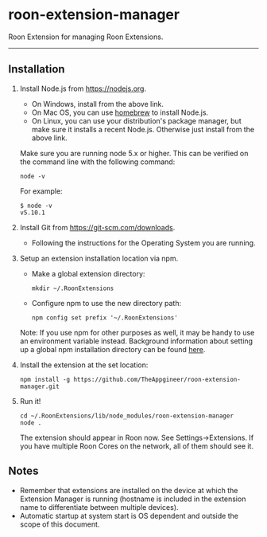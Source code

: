 # roon-extension-manager

Roon Extension for managing Roon Extensions.

------------

## Installation

1. Install Node.js from https://nodejs.org.

   * On Windows, install from the above link.
   * On Mac OS, you can use [homebrew](http://brew.sh) to install Node.js.
   * On Linux, you can use your distribution's package manager, but make sure it installs a recent Node.js. Otherwise just install from the above link.

   Make sure you are running node 5.x or higher. This can be verified on the command line with the following command:

   ```
   node -v
   ```

   For example:

   ```
   $ node -v
   v5.10.1
   ```

1. Install Git from https://git-scm.com/downloads.

   * Following the instructions for the Operating System you are running.

1. Setup an extension installation location via npm.

   * Make a global extension directory:
     ```
     mkdir ~/.RoonExtensions
     ```
   * Configure npm to use the new directory path:
     ```
     npm config set prefix '~/.RoonExtensions'
     ```

   Note: If you use npm for other purposes as well, it may be handy to use an environment variable instead. Background information about setting up a global npm installation directory can be found [here](https://docs.npmjs.com/getting-started/fixing-npm-permissions#option-2-change-npms-default-directory-to-another-directory).

1. Install the extension at the set location:
    ```
    npm install -g https://github.com/TheAppgineer/roon-extension-manager.git
    ```

1. Run it!
    ```
    cd ~/.RoonExtensions/lib/node_modules/roon-extension-manager
    node .
    ```

    The extension should appear in Roon now. See Settings->Extensions. If you have multiple Roon Cores on the network, all of them should see it.

## Notes
* Remember that extensions are installed on the device at which the Extension Manager is running (hostname is included in the extension name to differentiate between multiple devices).
* Automatic startup at system start is OS dependent and outside the scope of this document.
